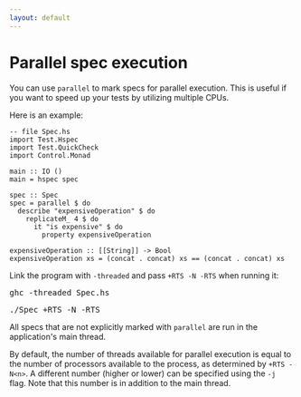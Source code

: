 ```yaml
---
layout: default
---
```


# Parallel spec execution

You can use `parallel` to mark specs for parallel execution.  This is useful if
you want to speed up your tests by utilizing multiple CPUs.

Here is an example:

```hspec
-- file Spec.hs
import Test.Hspec
import Test.QuickCheck
import Control.Monad

main :: IO ()
main = hspec spec

spec :: Spec
spec = parallel $ do
  describe "expensiveOperation" $ do
    replicateM_ 4 $ do
      it "is expensive" $ do
        property expensiveOperation

expensiveOperation :: [[String]] -> Bool
expensiveOperation xs = (concat . concat) xs == (concat . concat) xs
```

Link the program with `-threaded` and pass `+RTS -N -RTS` when running it:

<pre>
<kbd class="shell-input">ghc -threaded Spec.hs</kbd>
</pre>


<pre>
<kbd class="shell-input">./Spec +RTS -N -RTS</kbd>
</pre>


All specs that are not explicitly marked with `parallel` are run in the
application's main thread.


By default, the number of threads available for parallel execution is equal to
the number of processors available to the process, as determined by
`+RTS -N<n>`.  A different number (higher or lower) can be specified using the
`-j` flag.  Note that this number is in addition to the main thread.
